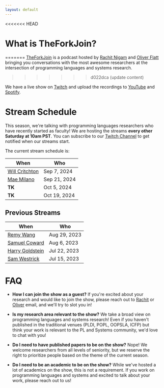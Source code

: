 ```yaml
---
layout: default
---
```


<<<<<<< HEAD
# What is TheForkJoin?
=======
[TheForkJoin](https://theforkjoin.io) is a podcast hosted by [Rachit Nigam][rachit] and [Oliver Flatt][oliver] bringing you conversations with the most awesome researchers at the intersection of programming languages and systems research.
>>>>>>> d022dca (update content)

We have a live show on [Twitch][] and upload the recordings to [YouTube][] and [Spotify][].

# Stream Schedule

This season, we're talking with programming languages researchers who have recently started as faculty!
We are hosting the streams **every other Saturday at 10am PST**.
You can subscribe to our [Twitch Channel][twitch] to get notified when our streams start.

The current stream schedule is:

| When    |  Who |
|---------|-------|
| [Will Critchton][willc]  |  Sep 7, 2024   |
| [Mae Milano][maem] | Sep 21, 2024 |
| **TK** | Oct 5, 2024  |
| **TK** | Oct 19, 2024 |

[willc]: https://willcrichton.net/
[maem]: https://www.languagesforsyste.ms/

## Previous Streams

| When    |  Who |
|---------|-------|
| [Remy Wang](https://www.youtube.com/watch?v=j6MiCHcpB0g)  | Aug 29, 2023 |
| [Samuel Coward](https://www.youtube.com/watch?v=IejU4rcKUpA) | Aug 6, 2023 |
| [Harry Goldstein](https://www.youtube.com/watch?v=tEXq-eSiFwk) | Jul 22, 2023  |
| [Sam Westrick](https://www.youtube.com/watch?v=z6y3Uk74F6c&t=3s) | Jul 15, 2023 |

# FAQ

* **How I can join the show as a guest?** If you're excited about your research and would like to join the show, please reach out to [Rachit][] or [Oliver][] email, and we'll try to slot you in!

* **Is my research area relevant to the show?** We take a broad view on programming languages and systems research! Even if you haven't published in the traditional venues (PLDI, POPL, OOPSLA, ICFP) but think your work is relevant to the PL and Systems community, we'd love to chat with you!

* **Do I need to have published papers to be on the show?** Nope! We welcome researchers from all levels of seniority, but we reserve the right to prioritize people based on the theme of the current season.

* **Do I need to be an academic to be on the show?** While we've hosted a lot of academics on the show, this is not a requirement. If you work on programming languages and systems and excited to talk about your work, please reach out to us!


[twitch]: https://www.twitch.tv/theforkjoin
[youtube]: https://www.youtube.com/@theforkjoin
[spotify]: https://open.spotify.com/show/6mK7ENjkg9wPSdFkQYGErV
[rachit]: https://rachit.pl
[oliver]: https://oflatt.com